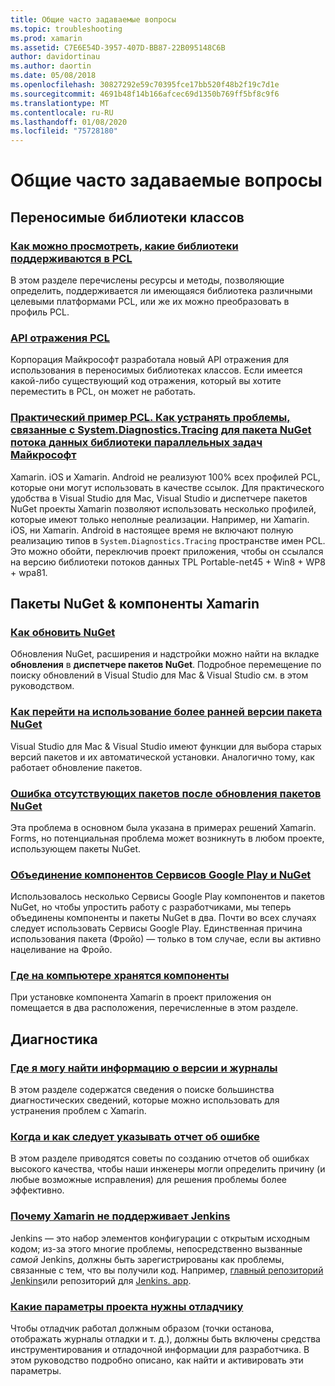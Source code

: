 ```yaml
---
title: Общие часто задаваемые вопросы
ms.topic: troubleshooting
ms.prod: xamarin
ms.assetid: C7E6E54D-3957-407D-BB87-22B095148C6B
author: davidortinau
ms.author: daortin
ms.date: 05/08/2018
ms.openlocfilehash: 30827292e59c70395fce17bb520f48b2f19c7d1e
ms.sourcegitcommit: 4691b48f14b166afcec69d1350b769ff5bf8c9f6
ms.translationtype: MT
ms.contentlocale: ru-RU
ms.lasthandoff: 01/08/2020
ms.locfileid: "75728180"
---
```

# <a name="general-frequently-asked-questions"></a>Общие часто задаваемые вопросы

## <a name="portable-class-libraries"></a>Переносимые библиотеки классов

### <a name="how-can-i-view-what-libraries-are-supported-in-a-pclpcl-support-librariesmd"></a>[Как можно просмотреть, какие библиотеки поддерживаются в PCL](pcl-support-libraries.md)
В этом разделе перечислены ресурсы и методы, позволяющие определить, поддерживается ли имеющаяся библиотека различными целевыми платформами PCL, или же их можно преобразовать в профиль PCL.

### <a name="pcl-reflection-apipcl-reflectionmd"></a>[API отражения PCL](pcl-reflection.md)
Корпорация Майкрософт разработала новый API отражения для использования в переносимых библиотеках классов. Если имеется какой-либо существующий код отражения, который вы хотите переместить в PCL, он может не работать.

### <a name="pcl-case-study-how-can-i-resolve-problems-related-to-systemdiagnosticstracing-for-the-microsoft-tpl-dataflow-nuget-packagepcl-case-studymd"></a>[Практический пример PCL. Как устранять проблемы, связанные с System.Diagnostics.Tracing для пакета NuGet потока данных библиотеки параллельных задач Майкрософт](pcl-case-study.md)
Xamarin. iOS и Xamarin. Android не реализуют 100% всех профилей PCL, которые они могут использовать в качестве ссылок. Для практического удобства в Visual Studio для Mac, Visual Studio и диспетчере пакетов NuGet проекты Xamarin позволяют использовать несколько профилей, которые имеют только неполные реализации. Например, ни Xamarin. iOS, ни Xamarin. Android в настоящее время не включают полную реализацию типов в `System.Diagnostics.Tracing` пространстве имен PCL. Это можно обойти, переключив проект приложения, чтобы он ссылался на версию библиотеки потоков данных TPL Portable-net45 + Win8 + WP8 + wpa81.

## <a name="nuget-packages--xamarin-components"></a>Пакеты NuGet & компоненты Xamarin
### <a name="how-can-i-update-nugetnuget-updatemd"></a>[Как обновить NuGet](nuget-update.md)
Обновления NuGet, расширения и надстройки можно найти на вкладке **обновления** в **диспетчере пакетов NuGet**. Подробное перемещение по поиску обновлений в Visual Studio для Mac & Visual Studio см. в этом руководством.

### <a name="how-do-i-downgrade-a-nuget-packagenuget-package-downgrademd"></a>[Как перейти на использование более ранней версии пакета NuGet](nuget-package-downgrade.md)
Visual Studio для Mac & Visual Studio имеют функции для выбора старых версий пакетов и их автоматической установки. Аналогично тому, как работает обновление пакетов.

### <a name="missing-packages-error-after-updating-nuget-packagesnuget-packages-missingmd"></a>[Ошибка отсутствующих пакетов после обновления пакетов NuGet](nuget-packages-missing.md)
Эта проблема в основном была указана в примерах решений Xamarin. Forms, но потенциальная проблема может возникнуть в любом проекте, использующем пакеты NuGet.

### <a name="unifying-google-play-services-components-and-nugetgps-components-nugetmd"></a>[Объединение компонентов Сервисов Google Play и NuGet](gps-components-nuget.md)
Использовалось несколько Сервисы Google Play компонентов и пакетов NuGet, но чтобы упростить работу с разработчиками, мы теперь объединены компоненты и пакеты NuGet в два. Почти во всех случаях следует использовать Сервисы Google Play. Единственная причина использования пакета (Фройо) — только в том случае, если вы активно нацеливание на Фройо.

### <a name="where-are-the-components-stored-on-my-machinecomponent-storagemd"></a>[Где на компьютере хранятся компоненты](component-storage.md)
При установке компонента Xamarin в проект приложения он помещается в два расположения, перечисленные в этом разделе.

## <a name="troubleshooting"></a>Диагностика
### <a name="where-can-i-find-my-version-information-and-logsversion-logsmd"></a>[Где я могу найти информацию о версии и журналы](version-logs.md)
В этом разделе содержатся сведения о поиске большинства диагностических сведений, которые можно использовать для устранения проблем с Xamarin.

### <a name="when-and-how-should-i-file-a-bug-reporthowto-file-bugmd"></a>[Когда и как следует указывать отчет об ошибке](howto-file-bug.md)
В этом разделе приводятся советы по созданию отчетов об ошибках высокого качества, чтобы наши инженеры могли определить причину (и любые возможные исправления) для решения проблемы более эффективно.

### <a name="why-isnt-jenkins-supported-by-xamarinxamarin-jenkinsmd"></a>[Почему Xamarin не поддерживает Jenkins](xamarin-jenkins.md)
Jenkins — это набор элементов конфигурации с открытым исходным кодом; из-за этого многие проблемы, непосредственно вызванные *самой* Jenkins, должны быть зарегистрированы как проблемы, связанные с тем, что вы получили код. Например, [главный репозиторий Jenkins](https://github.com/jenkinsci/jenkins)или репозиторий для [Jenkins. app](https://github.com/stisti/jenkins-app).

### <a name="what-project-settings-are-required-for-the-debuggerdebugger-settingsmd"></a>[Какие параметры проекта нужны отладчику](debugger-settings.md)
Чтобы отладчик работал должным образом (точки останова, отображать журналы отладки и т. д.), должны быть включены средства инструментирования и отладочной информации для разработчика. В этом руководство подробно описано, как найти и активировать эти параметры.

